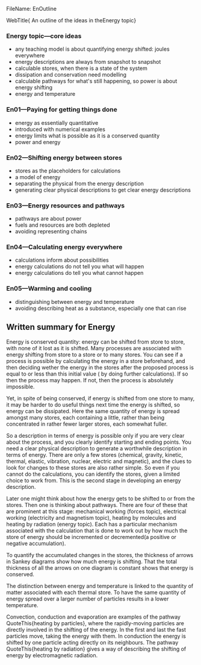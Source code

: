 FileName: EnOutline

WebTitle{ An outline of the ideas in theEnergy topic}

### Energy topic—core ideas

- any teaching model is about quantifying energy shifted: joules everywhere
- energy descriptions are always from snapshot to snapshot
- calculable stores, when there is a state of the system
- dissipation and conservation need modelling
- calculable pathways for what's still happening, so power is about energy shifting
- energy and temperature

### En01—Paying for getting things done

- energy as essentially quantitative
- introduced with numerical examples
- energy limits what is possible as it is a conserved quantity
- power and energy

### En02—Shifting energy between stores

- stores as the placeholders for calculations
- a model of energy
- separating the physical from the energy description
- generating clear physical descriptions to get clear energy descriptions

### En03—Energy resources and pathways

- pathways are about power
- fuels and resources are both depleted
- avoiding representing chains

### En04—Calculating energy everywhere

- calculations inform about possibilities
- energy calculations do not tell you what will happen
- energy calculations do tell you what cannot happen

### En05—Warming and cooling

- distinguishing between energy and temperature
- avoiding describing heat as a substance, especially one that can rise

## Written summary for Energy

Energy is conserved quantity: energy can be shifted from store to store, with none of it lost as it is shifted. Many processes are associated with energy shifting from store to a store or to many stores. You can see if a process is possible by calculating the energy in a store beforehand, and then deciding wether the energy in the stores after the proposed process is equal to or less than this initial value ( by doing further calculations). If so then the process may happen. If not, then the process is absolutely impossible.

Yet, in spite of being conserved, if energy is shifted from one store to many, it may be harder to do useful things next time the energy is shifted, so energy can be dissipated. Here the same quantity of energy is spread amongst many stores, each containing a little, rather than being concentrated in rather fewer larger stores, each somewhat fuller.

So a description in terms of energy is possible only if you are very clear about the process, and you clearly identify starting and ending points. You need a clear physical description to generate a worthwhile description in terms of energy. There are only a few stores (chemical, gravity, kinetic, thermal, elastic, vibration, nuclear, electric and magnetic), and the clues to look for changes to these stores are also rather simple. So even if you cannot do the calculations, you can identify the stores, given a limited choice to work from. This is the second stage in developing an energy description.

Later one might think about how the energy gets to be shifted to or from the stores. Then one is thinking about pathways. There are four of these that are prominent at this stage: mechanical working (forces topic), electrical working (electricity and magnetism topic), heating by molecules and heating by radiation (energy topic). Each has a particular mechanism associated with the calculation that is done to work out by how much the store of energy should be incremented or decremented(a positive or negative accumulation).

To quantify the accumulated changes in the stores, the thickness of arrows in Sankey diagrams show how much energy is shifting. That the total thickness of all the arrows on one diagram is constant shows that energy is conserved.

The distinction between energy and temperature is linked to the quantity of matter associated with each thermal store. To have the same quantity of energy spread over a larger number of particles results in a lower temperature.

Convection, conduction and evaporation are examples of the pathway QuoteThis{heating by particles}, where the rapidly-moving particles are directly involved in the shifting of the energy. In the  first and last the fast particles move, taking the energy with them. In conduction the energy is shifted by one particle acting directly on its neighbours. The pathway QuoteThis{heating by radiation} gives a way of describing the shifting of energy by electromagnetic radiation.

